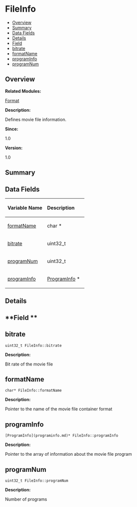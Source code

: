 # FileInfo<a name="EN-US_TOPIC_0000001054479561"></a>

-   [Overview](#section1402189407165631)
-   [Summary](#section964552924165631)
-   [Data Fields](#pub-attribs)
-   [Details](#section86417929165631)
-   [Field](#section1265510319165631)
-   [bitrate](#ac6afb3ba1891e7fd02c3b2c942d2525f)
-   [formatName](#a38797d4349538f098d6f14b94446bee7)
-   [programInfo](#aeb2b662b1dd525c9b56f2ddca1013058)
-   [programNum](#a1373e3d2662f2112eb58078c7ef7e2a2)

## **Overview**<a name="section1402189407165631"></a>

**Related Modules:**

[Format](format.md)

**Description:**

Defines movie file information. 

**Since:**

1.0

**Version:**

1.0

## **Summary**<a name="section964552924165631"></a>

## Data Fields<a name="pub-attribs"></a>

<a name="table2045705371165631"></a>
<table><thead align="left"><tr id="row1032798109165631"><th class="cellrowborder" valign="top" width="50%" id="mcps1.1.3.1.1"><p id="p1725423474165631"><a name="p1725423474165631"></a><a name="p1725423474165631"></a>Variable Name</p>
</th>
<th class="cellrowborder" valign="top" width="50%" id="mcps1.1.3.1.2"><p id="p1738565833165631"><a name="p1738565833165631"></a><a name="p1738565833165631"></a>Description</p>
</th>
</tr>
</thead>
<tbody><tr id="row1177943554165631"><td class="cellrowborder" valign="top" width="50%" headers="mcps1.1.3.1.1 "><p id="p1027891068165631"><a name="p1027891068165631"></a><a name="p1027891068165631"></a><a href="fileinfo.md#a38797d4349538f098d6f14b94446bee7">formatName</a></p>
</td>
<td class="cellrowborder" valign="top" width="50%" headers="mcps1.1.3.1.2 "><p id="p1060790044165631"><a name="p1060790044165631"></a><a name="p1060790044165631"></a>char * </p>
</td>
</tr>
<tr id="row924006075165631"><td class="cellrowborder" valign="top" width="50%" headers="mcps1.1.3.1.1 "><p id="p680143417165631"><a name="p680143417165631"></a><a name="p680143417165631"></a><a href="fileinfo.md#ac6afb3ba1891e7fd02c3b2c942d2525f">bitrate</a></p>
</td>
<td class="cellrowborder" valign="top" width="50%" headers="mcps1.1.3.1.2 "><p id="p65847340165631"><a name="p65847340165631"></a><a name="p65847340165631"></a>uint32_t </p>
</td>
</tr>
<tr id="row1878111396165631"><td class="cellrowborder" valign="top" width="50%" headers="mcps1.1.3.1.1 "><p id="p118457790165631"><a name="p118457790165631"></a><a name="p118457790165631"></a><a href="fileinfo.md#a1373e3d2662f2112eb58078c7ef7e2a2">programNum</a></p>
</td>
<td class="cellrowborder" valign="top" width="50%" headers="mcps1.1.3.1.2 "><p id="p1059784720165631"><a name="p1059784720165631"></a><a name="p1059784720165631"></a>uint32_t </p>
</td>
</tr>
<tr id="row1806868783165631"><td class="cellrowborder" valign="top" width="50%" headers="mcps1.1.3.1.1 "><p id="p1520463838165631"><a name="p1520463838165631"></a><a name="p1520463838165631"></a><a href="fileinfo.md#aeb2b662b1dd525c9b56f2ddca1013058">programInfo</a></p>
</td>
<td class="cellrowborder" valign="top" width="50%" headers="mcps1.1.3.1.2 "><p id="p862463695165631"><a name="p862463695165631"></a><a name="p862463695165631"></a><a href="programinfo.md">ProgramInfo</a> * </p>
</td>
</tr>
</tbody>
</table>

## **Details**<a name="section86417929165631"></a>

## **Field **<a name="section1265510319165631"></a>

## bitrate<a name="ac6afb3ba1891e7fd02c3b2c942d2525f"></a>

```
uint32_t FileInfo::bitrate
```

 **Description:**

Bit rate of the movie file 

## formatName<a name="a38797d4349538f098d6f14b94446bee7"></a>

```
char* FileInfo::formatName
```

 **Description:**

Pointer to the name of the movie file container format 

## programInfo<a name="aeb2b662b1dd525c9b56f2ddca1013058"></a>

```
[ProgramInfo](programinfo.md)* FileInfo::programInfo
```

 **Description:**

Pointer to the array of information about the movie file program 

## programNum<a name="a1373e3d2662f2112eb58078c7ef7e2a2"></a>

```
uint32_t FileInfo::programNum
```

 **Description:**

Number of programs 

